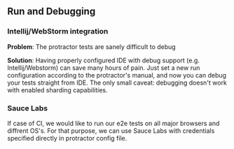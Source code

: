 ## Run and Debugging

### Intellij/WebStorm integration
**Problem**: The protractor tests are sanely difficult to debug

**Solution**: Having properly configured IDE with debug support (e.g. Intellij/Webstorm) can save many hours of pain. Just set a new run configuration according to the protractor's manual, and now you can debug your tests straight from IDE. The only small caveat: debugging doesn't work with enabled sharding capabilities.

### Sauce Labs
If case of CI, we would like to run our e2e tests on all major browsers and diffrent OS's. For that purpose, we can use Sauce Labs with credentials specified directly in protractor config file.